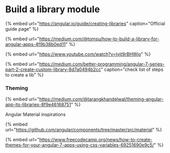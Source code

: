 # Build a library module

{% embed url="https://angular.io/guide/creating-libraries" caption="Official guide page" %}



{% embed url="https://medium.com/@tomsu/how-to-build-a-library-for-angular-apps-4f9b38b0ed11" %}

{% embed url="https://www.youtube.com/watch?v=lvjt9rBHWjo" %}

{% embed url="https://medium.com/better-programming/angular-7-series-part-2-create-custom-library-8d7a0494b2cc" caption="check list of steps to create a lib" %}

### Theming 

{% embed url="https://medium.com/@tarangkhandelwal/theming-angular-app-its-libraries-8f9e46168751" %}

Angular Material inspirations 

{% embed url="https://github.com/angular/components/tree/master/src/material" %}

{% embed url="https://www.freecodecamp.org/news/how-to-create-themes-for-your-angular-7-apps-using-css-variables-69251690e9c5/" %}



 

